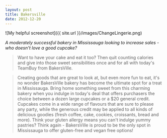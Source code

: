 ```yaml
---
layout: post
title: Bakersville
date: 2012-12-20
---
```


![My helpful screenshot]({{ site.url }}/images/ChangeLingerie.png)

*A moderately successful bakery in Mississauga looking to increase sales - who doesn't love a good cupcake?*

> Want to have your cake and eat it too? Then quit counting calories and give into those sweet sensibilities once and for all with today's TeamBuy from BakersVille.

> Creating goods that are great to look at, but even more fun to eat, it's no wonder BakersVille bakery has become the ultimate spot for a treat in Mississauga. Bring home something sweet from this charming bakery when you indulge in today's deal that offers purchasers the choice between a dozen large cupcakes or a $20 general credit. Cupcakes come in a wide range of flavours that are sure to please any party, while the generous credit may be applied to all kinds of delicious goodies (fresh coffee, cake, cookies, croissants, bread and more). Think your gluten allergy means you can't indulge yummy pastries? Think again - BakersVille is proud to be the only spot in Mississauga to offer gluten-free and vegan free options!

